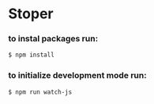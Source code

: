 # Stoper

### to instal packages run:
```sh
$ npm install
```

### to initialize development mode run:
```sh
$ npm run watch-js
```
